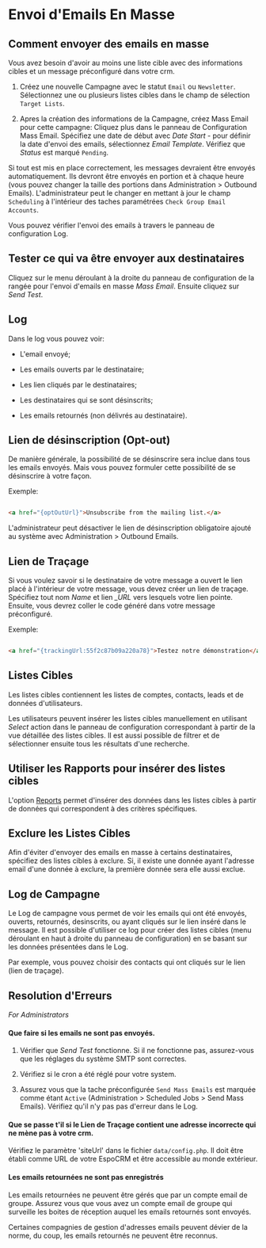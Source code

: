 # Envoi d'Emails En Masse

## Comment envoyer des emails en masse

Vous avez besoin d'avoir au moins une liste cible avec des informations cibles et un message préconfiguré dans votre crm.

1. Créez une nouvelle Campagne avec le statut `Email` ou `Newsletter`. Sélectionnez une ou plusieurs listes cibles dans le champ de sélection `Target Lists`.

2. Apres la création des informations de la Campagne, créez Mass Email pour cette campagne: Cliquez plus dans le panneau de Configuration Mass Email. Spécifiez une date de début avec _Date Start_ - pour définir la date d'envoi des emails, sélectionnez _Email Template_. Vérifiez que _Status_ est marqué `Pending`.

Si tout est mis en place correctement, les messages devraient être envoyés automatiquement. Ils devront être envoyés en portion et à chaque heure (vous pouvez changer la taille des portions dans Administration > Outbound Emails). L'administrateur peut le changer en mettant à jour le champ `Scheduling` à l'intérieur des taches paramétrées `Check Group Email Accounts`.

Vous pouvez vérifier l'envoi des emails à travers le panneau de configuration Log.

## Tester ce qui va être envoyer aux destinataires

Cliquez sur le menu déroulant à la droite du panneau de configuration de la rangée pour l'envoi d'emails en masse _Mass Email_. Ensuite cliquez sur _Send Test_.

## Log

Dans le log vous pouvez voir:

* L'email envoyé;

* Les emails ouverts par le destinataire;

* Les lien cliqués par le destinataires;

* Les destinataires qui se sont désinscrits;

* Les emails retournés (non délivrés au destinataire).

## Lien de désinscription (Opt-out)

De manière générale, la possibilité de se désinscrire sera inclue dans tous les emails envoyés. Mais vous pouvez formuler cette possibilité de se désinscrire à votre façon.

Exemple:

```html

<a href="{optOutUrl}">Unsubscribe from the mailing list.</a>

```

L'administrateur peut désactiver le lien de désinscription obligatoire ajouté au système avec Administration > Outbound Emails.

## Lien de Traçage

Si vous voulez savoir si le destinataire de votre message a ouvert le lien placé à l'intérieur de votre message, vous devez créer un lien de traçage. Spécifiez tout nom *_Name_* et lien *_URL* vers lesquels votre lien pointe. Ensuite, vous devrez coller le code généré dans votre message préconfiguré.

Exemple:

```html

<a href="{trackingUrl:55f2c87b09a220a78}">Testez notre démonstration</a>

```

## Listes Cibles

Les listes cibles contiennent les listes de comptes, contacts, leads et de données d'utilisateurs.

Les utilisateurs peuvent insérer les listes cibles manuellement en utilisant _Select_ action dans le panneau de configuration correspondant à partir de la vue détaillée des listes cibles. Il est aussi possible de filtrer et de sélectionner ensuite tous les résultats d'une recherche.

## Utiliser les Rapports pour insérer des listes cibles

L'option [Reports](../../../docs/user-guide/reports.md#syncing-with-target-lists) permet d'insérer des données dans les listes cibles à partir de données qui correspondent à des critères spécifiques.

## Exclure les Listes Cibles

Afin d'éviter d'envoyer des emails en masse à certains destinataires, spécifiez des listes cibles à exclure. Si, il existe une donnée ayant l'adresse email d'une donnée à exclure, la première donnée sera elle aussi exclue.

## Log de Campagne

Le Log de campagne vous permet de voir les emails qui ont été envoyés, ouverts, retournés, desinscrits, ou ayant cliqués sur le lien inséré dans le message. Il est possible d'utiliser ce log pour créer des listes cibles (menu déroulant en haut à droite du panneau de configuration) en se basant sur les données présentées dans le Log.

Par exemple, vous pouvez choisir des contacts qui ont cliqués sur le lien (lien de traçage).

## Resolution d'Erreurs

_For Administrators_

#### Que faire si les emails ne sont pas envoyés.

1. Vérifier que _Send Test_ fonctionne. Si il ne fonctionne pas, assurez-vous que les réglages du système SMTP sont correctes.

2. Vérifiez si le cron a été réglé pour votre system.

3. Assurez vous que la tache préconfigurée `Send Mass Emails` est marquée comme étant `Active` (Administration > Scheduled Jobs > Send Mass Emails). Vérifiez qu'il n'y pas pas d'erreur dans le Log.

#### Que se passe t'il si le Lien de Traçage contient une adresse incorrecte qui ne mène pas à votre crm.

Vérifiez le paramètre 'siteUrl' dans le fichier `data/config.php`. Il doit être établi comme URL de votre EspoCRM et être accessible au monde extérieur.

#### Les emails retournées ne sont pas enregistrés

Les emails retournées ne peuvent être gérés que par un compte email de groupe. Assurez vous que vous avez un compte email de groupe qui surveille les boites de réception auquel les emails retournés sont envoyés.

Certaines compagnies de gestion d'adresses emails peuvent dévier de la norme, du coup, les emails retournés ne peuvent être reconnus.

